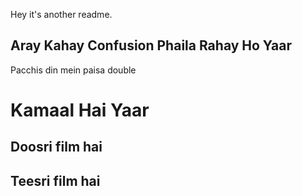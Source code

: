 Hey it's another readme.

## Aray Kahay Confusion Phaila Rahay Ho Yaar 

Pacchis din mein paisa double

# Kamaal Hai Yaar

## Doosri film hai

## Teesri film hai